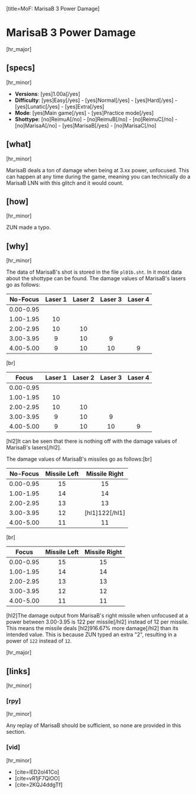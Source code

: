 [title=MoF: MarisaB 3 Power Damage]
# MarisaB 3 Power Damage

[hr_major] 
## [specs]
[hr_minor]  

* **Versions**: [yes]1.00a[/yes] 
* **Difficulty**: [yes]Easy[/yes] - [yes]Normal[/yes] - [yes]Hard[/yes] - [yes]Lunatic[/yes] - [yes]Extra[/yes]
* **Mode**: [yes]Main game[/yes] - [yes]Practice mode[/yes]
* **Shottype**: [no]ReimuA[/no] - [no]ReimuB[/no] - [no]ReimuC[/no] - [no]MarisaA[/no] - [yes]MarisaB[/yes] - [no]MarisaC[/no]

## [what]
[hr_minor]

MarisaB deals a ton of damage when being at 3.xx power, unfocused. This can happen at any time during the game, meaning you can technically do a MarisaB LNN with this glitch and it would count.

## [how]
[hr_minor]

ZUN made a typo.

## [why]
[hr_minor]

The data of MarisaB's shot is stored in the file ``pl01b.sht``. In it most data about the shottype can be found. The damage values of MarisaB's lasers go as follows:

|   No-Focus   | Laser 1 | Laser 2 | Laser 3 | Laser 4 |
|:---------:|:-------:|:-------:|:-------:|:-------:|
| 0.00-0.95 |         |         |         |         |
| 1.00-1.95 |    10   |         |         |         |
| 2.00-2.95 |    10   |    10   |         |         |
| 3.00-3.95 |    9    |    10   |    9    |         |
| 4.00-5.00 |    9    |    10   |    10   |    9    |
[br]

|   Focus   | Laser 1 | Laser 2 | Laser 3 | Laser 4 |
|:---------:|:-------:|:-------:|:-------:|:-------:|
| 0.00-0.95 |         |         |         |         |
| 1.00-1.95 |    10   |         |         |         |
| 2.00-2.95 |    10   |    10   |         |         |
| 3.00-3.95 |    9    |    10   |    9    |         |
| 4.00-5.00 |    9    |    10   |    10   |    9    |

[hl2]It can be seen that there is nothing off with the damage values of MarisaB's lasers[/hl2].

The damage values of MarisaB's missiles go as follows:[br]

|   No-Focus   | Missile Left | Missile Right |
|:---------:|:--------:|:-------:|             
| 0.00-0.95 |    15    |     15    |           
| 1.00-1.95 |    14    |     14    |           
| 2.00-2.95 |    13    |    13   |             
| 3.00-3.95 |    12    |    [hl1]122[/hl1]   |            
| 4.00-5.00 |    11    |    11   |             
[br]

| Focus | Missile Left | Missile Right|
|:-------:|:-------:|:-------:|
|    0.00-0.95     |    15     | 15 |
|    1.00-1.95     |     14    | 14 |
|      2.00-2.95   |     13    | 13 |
|    3.00-3.95    |    12     | 12 |
|   4.00-5.00   |    11    | 11 |

[hl2]The damage output from MarisaB's right missile when unfocused at a power between 3.00-3.95 is 122 per missile[/hl2] instead of 12 per missile. This means the missile deals [hl2]916.67% more damage[/hl2] than its intended value. This is because ZUN typed an extra "2", resulting in a power of ``122`` instead of ``12``.


[hr_major]
## [links]
[hr_minor]
### [rpy]
[hr_minor]

Any replay of MarisaB should be sufficient, so none are provided in this section.

### [vid]
[hr_minor]

+ [cite=lED2ol41Co]
+ [cite=vR1jF7QiOO]
+ [cite=2KQJ4ddgTf]
